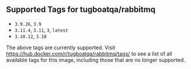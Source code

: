 ## Supported Tags for tugboatqa/rabbitmq

* `3.9.26`, `3.9`
* `3.11.4`, `3.11`, `3`, `latest`
* `3.10.12`, `3.10`

The above tags are currently supported. Visit https://hub.docker.com/r/tugboatqa/rabbitmq/tags/ to see a list of all available tags for this image, including those that are no longer supported.

